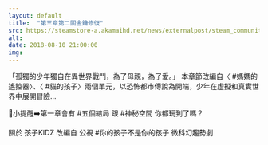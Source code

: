 ```yaml
---
layout: default
title:  "第三章第二關金鑰修復"
src: https://steamstore-a.akamaihd.net/news/externalpost/steam_community_announcements/2454911758741002772
alt: 
date: 2018-08-10 21:00:00
img: 
---
```

「孤獨的少年獨自在異世界戰鬥，為了母親，為了愛。」
本章節改編自〈 #媽媽的遙控器〉、〈 #貓的孩子〉兩個單元，以恐怖都市傳說為開端，少年在虛擬和真實世界中展開冒險...

🎃小提醒➡️第一章會有 #五個結局 跟 #神秘空間 你都玩到了嗎？

關於 孩子KIDZ
改編自 公視 #你的孩子不是你的孩子 微科幻趨勢劇